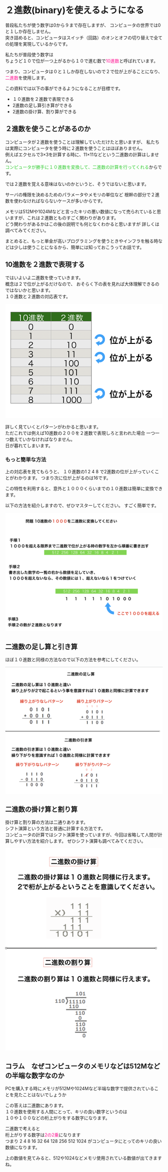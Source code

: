# ２進数(binary)を使えるようになる
普段私たちが使う数字は0から９まで存在しますが、
コンピュータの世界では0と１しか存在しません。   
突き詰めると、コンピュータはスイッチ（回路）のオンとオフの切り替えで全ての処理を実現しているからです。

私たちが普段使う数字は  
ちょうど１０で位が一つ上がるから１０で進む数で<font color="DeepPink">10進数</font>と呼ばれています。  

つまり、コンピュータは０と１しか存在しないので２で位が上がることになり、<font color="DeepPink">二進数</font>を使用します。

この資料では以下の事ができるようになることが目標です。
* １０進数を２進数で表現できる
* 2進数の足し算引き算ができる
* 2進数の掛け算、割り算ができる

## ２進数を使うことがあるのか
コンピュータが２進数を使うことは理解していただけたと思いますが、 
私たちは実際にコンピュータを使う時に２進数を使うことはほぼありません。  
例えばエクセルで3×3を計算する時に、11×11などという二進数の計算はしません。  
<font color="LimeGreen">コンピュータが勝手に１０進数を変換して、二進数の計算を行ってくれる</font>からです。


では２進数を覚える意味はないのかというと、そうではないと思います。  

サーバの権限を決めるためのパラメータやメモリの単位など
根幹の部分で２進数を使わなければならないケースが多いからです。 

メモリは512Mや1024Mなどと言ったキリの悪い数値になって売られていると思いますが、これは２進数とものすごく関わりがあります。  
どう関わりがあるかはこの後の説明でも何となくわかると思いますが
詳しくは調べてみてください。

まとめると、もっと単金が高いプログラミングを使うときやインフラを触る時などは少しは使うことになるから、簡単には知っておこうってお話です。


## 10進数を２進数で表現する

ではいよいよ二進数を使っていきます。  
概念は２で位が上がるだけなので、
おそらく下の表を見れば大体理解できるのではないかと思います。  
１０進数と２進数の対応表です。 

![](../img/binary-number.png)

詳しく見ていくとパターンがわかると思います。  
ただこれでは例えば10進数の２００を２進数で表現しろと言われた場合
一つ一つ数えていかなければなりません。  
日が暮れてしまいます。


### もっと簡単な方法

上の対応表を見てもらうと、
１０進数の1 2 4 8 で2進数の位が上がっていくことがわかります。
つまり次に位が上がるのは16です。

この特性を利用すると、意外と１０００くらいまでの１０進数は簡単に変換できます。

以下の方法を紹介しますので、ぜひマスターしてください。
すごく簡単です。

![](../img/10-2change.png)

## 二進数の足し算と引き算

ほぼ１０進数と同様の方法なので以下の方法を参考にしてください。

![](../img/binary+-.png)

## 二進数の掛け算と割り算

掛け算と割り算の方法は二通りあります。  
シフト演算という方法と普通に計算する方法です。  
コンピュータの計算ではシフト演算を使っていますが、今回は省略して人間が計算しやすい方法を紹介します。
ぜひシフト演算も調べてみてください。  

![](../img/binary*.png)


## コラム　なぜコンピュータのメモリなどは512Mなどの半端な数字なのか

PCを購入する時にメモリが512Mや1024Mなど半端な数字で提供されていることを見たことはないでしょうか  

この答えは二進数にあります。  
１０進数を使用する人間にとって、キリの良い数字というのは  
１０や１００などの桁上がりをする数字になります。  

二進数で考えると    
桁上がりする数字は<font color="DeepPink">2の2乗</font>になります  
つまり 2 4 8 16 32 64 128 256 512 1024
がコンピュータにとってのキリの良い数値になります。

上の数値を見てみると、512や1024などメモリ使用されている数値が出てきますね。